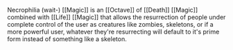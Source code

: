 Necrophilia (wait-) [[Magic]] is an [[Octave]] of [[Death]] [[Magic]] combined with [[Life]] [[Magic]] that allows the resurrection of people under complete control of the user as creatures like zombies, skeletons, or if a more powerful user, whatever they're resurrecting will default to it's prime form instead of something like a skeleton.